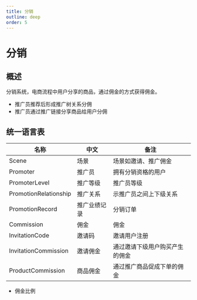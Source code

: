```yaml
---
title: 分销
outline: deep
order: 5
---
```


# 分销

## 概述

分销系统，电商流程中用户分享的商品，通过佣金的方式获得佣金。

- 推广员推荐后形成推广树关系分佣
- 推广员通过推广链接分享商品给用户分佣

## 统一语言表

| 名称                    | 中文     | 备注              |
|-----------------------|--------|-----------------|
| Scene                 | 场景     | 场景如邀请、推广佣金      |
| Promoter              | 推广员    | 拥有分销资格的用户       |
| PromoterLevel         | 推广等级   | 推广员等级           |
| PromotionRelationship | 推广关系   | 示推广员之间上下级关系     |
| PromotionRecord       | 推广业绩记录 | 分销订单            |
| Commission            | 佣金     | 佣金              |
| InvitationCode        | 邀请码    | 邀请用户注册          |
| InvitationCommission  | 邀请佣金   | 通过邀请下级用户购买产生的佣金 |
| ProductCommission     | 商品佣金   | 通过推广商品促成下单的佣金   |


- 佣金比例

